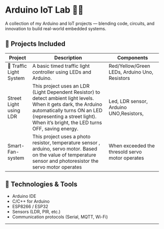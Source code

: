 # Arduino IoT Lab 🚦📡

A collection of my Arduino and IoT projects — blending code, circuits, and innovation to build real-world embedded systems.

## 🔌 Projects Included

| Project | Description | Components |
|--------|-------------|------------|
| 🚦 Traffic Light System | A basic timed traffic light controller using LEDs and Arduino. | Red/Yellow/Green LEDs, Arduino Uno, Resistors |
| Street Light using LDR | This project uses an LDR (Light Dependent Resistor) to detect ambient light levels. When it gets dark, the Arduino automatically turns ON an LED (representing a street light). When it’s bright, the LED turns OFF, saving energy.                                                                | Led, LDR sensor, Arduino UNO,Resistors,
| Smart-Fan-system | This project uses a photo resistor, temperature sensor , arduino, servo motor. Based on the value of temperature sensor and photoresistor the servo motor operates | When exceeded the thresold servo motor operates |

## 🧠 Technologies & Tools
- Arduino IDE
- C/C++ for Arduino
- ESP8266 / ESP32
- Sensors (LDR, PIR, etc.)
- Communication protocols (Serial, MQTT, Wi-Fi)

---
